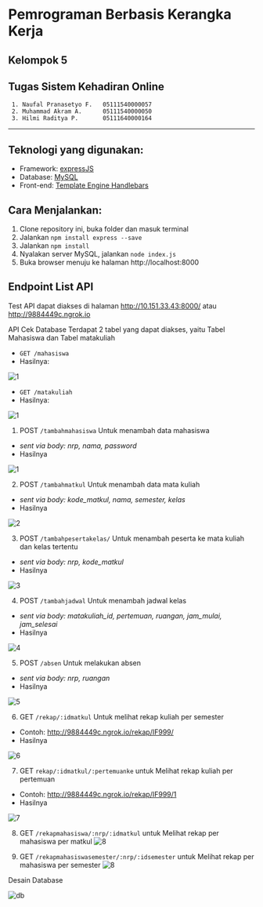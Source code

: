 # Pemrograman Berbasis Kerangka Kerja
## Kelompok 5
## Tugas Sistem Kehadiran Online

     1. Naufal Pranasetyo F.   05111540000057
     2. Muhammad Akram A.      05111540000050
     3. Hilmi Raditya P.       05111640000164
    
---

## Teknologi yang digunakan: 
- Framework: [expressJS](https://expressjs.com/)
- Database: [MySQL](https://www.mysql.com/) 
- Front-end: [Template Engine Handlebars](https://www.npmjs.com/package/express-handlebars)
   
## Cara Menjalankan:
1. Clone repository ini, buka folder dan masuk terminal
2. Jalankan `npm install express --save`
3. Jalankan `npm install`
4. Nyalakan server MySQL, jalankan `node index.js`
5. Buka browser menuju ke halaman http://localhost:8000


## Endpoint List API

Test API dapat diakses di halaman http://10.151.33.43:8000/ atau http://9884449c.ngrok.io 

API Cek Database
Terdapat 2 tabel yang dapat diakses, yaitu Tabel Mahasiswa dan Tabel matakuliah 
- `GET /mahasiswa` 
- Hasilnya:

![1](img/mahasiswa.jpg)

- `GET /matakuliah`
- Hasilnya: 

![1](img/matkul.jpg)

1. POST `/tambahmahasiswa` Untuk menambah data mahasiswa  
- *sent via body: nrp, nama, password*
- Hasilnya

![1](img/tambahmahasiswa.jpg)

2. POST `/tambahmatkul` Untuk menambah data mata kuliah  
- *sent via body: kode_matkul, nama, semester, kelas*
- Hasilnya

![2](img/tambahmatkul.jpg)

3. POST `/tambahpesertakelas/` Untuk menambah peserta ke mata kuliah dan kelas tertentu  
- *sent via body: nrp, kode_matkul*
- Hasilnya

![3](img/tambahpesertakelas.jpg)

4. POST `/tambahjadwal` Untuk menambah jadwal kelas  
- *sent via body: matakuliah_id, pertemuan, ruangan, jam_mulai, jam_selesai*
- Hasilnya

![4](img/tambahjadwal.jpg)

5. POST `/absen` Untuk melakukan absen  
- *sent via body: nrp, ruangan*
- Hasilnya

![5](img/absen.jpg)

6. GET `/rekap/:idmatkul` Untuk melihat rekap kuliah per semester
- Contoh: http://9884449c.ngrok.io/rekap/IF999/
- Hasilnya

![6](img/rekapmatkul.jpg)

7. GET `rekap/:idmatkul/:pertemuanke` untuk Melihat rekap kuliah per pertemuan
- Contoh: http://9884449c.ngrok.io/rekap/IF999/1
- Hasilnya 

![7](img/rekapmatkulpertemuan.jpg)

8. GET `/rekapmahasiswa/:nrp/:idmatkul` untuk Melihat rekap per mahasiswa per matkul
![8](img/rekapmhsmatkul.jpg)

9. GET `/rekapmahasiswasemester/:nrp/:idsemester` untuk Melihat rekap per mahasiswa per semester 
![8](img/rekapmhssmt.jpg)


Desain Database

![db](Database.png)


